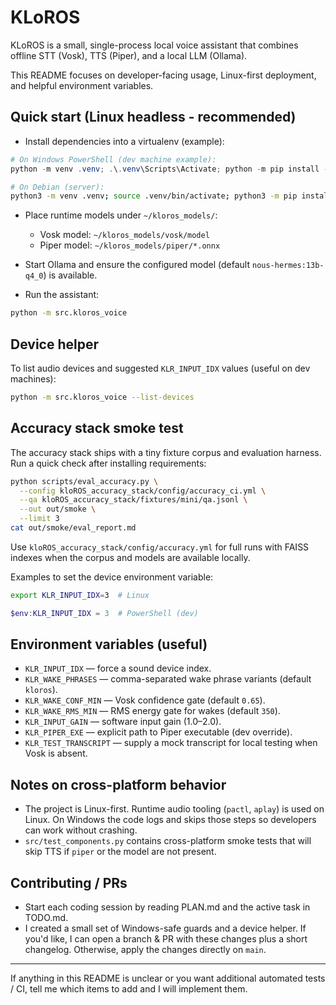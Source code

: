 # KLoROS

KLoROS is a small, single-process local voice assistant that combines offline STT (Vosk), TTS (Piper), and a local LLM (Ollama).

This README focuses on developer-facing usage, Linux-first deployment, and helpful environment variables.

## Quick start (Linux headless - recommended)

- Install dependencies into a virtualenv (example):

```powershell
# On Windows PowerShell (dev machine example):
python -m venv .venv; .\.venv\Scripts\Activate; python -m pip install -r requirements.txt
```

```bash
# On Debian (server):
python3 -m venv .venv; source .venv/bin/activate; python3 -m pip install -r requirements.txt
```

- Place runtime models under `~/kloros_models/`:
  - Vosk model: `~/kloros_models/vosk/model`
  - Piper model: `~/kloros_models/piper/*.onnx`

- Start Ollama and ensure the configured model (default `nous-hermes:13b-q4_0`) is available.

- Run the assistant:

```bash
python -m src.kloros_voice
```

## Device helper

To list audio devices and suggested `KLR_INPUT_IDX` values (useful on dev machines):

```bash
python -m src.kloros_voice --list-devices
```

## Accuracy stack smoke test

The accuracy stack ships with a tiny fixture corpus and evaluation harness. Run a quick
check after installing requirements:

```bash
python scripts/eval_accuracy.py \
  --config kloROS_accuracy_stack/config/accuracy_ci.yml \
  --qa kloROS_accuracy_stack/fixtures/mini/qa.jsonl \
  --out out/smoke \
  --limit 3
cat out/smoke/eval_report.md
```

Use `kloROS_accuracy_stack/config/accuracy.yml` for full runs with FAISS indexes when the
corpus and models are available locally.

Examples to set the device environment variable:

```bash
export KLR_INPUT_IDX=3  # Linux
```

```powershell
$env:KLR_INPUT_IDX = 3  # PowerShell (dev)
```

## Environment variables (useful)

- `KLR_INPUT_IDX` — force a sound device index.
- `KLR_WAKE_PHRASES` — comma-separated wake phrase variants (default `kloros`).
- `KLR_WAKE_CONF_MIN` — Vosk confidence gate (default `0.65`).
- `KLR_WAKE_RMS_MIN` — RMS energy gate for wakes (default `350`).
- `KLR_INPUT_GAIN` — software input gain (1.0–2.0).
- `KLR_PIPER_EXE` — explicit path to Piper executable (dev override).
- `KLR_TEST_TRANSCRIPT` — supply a mock transcript for local testing when Vosk is absent.

## Notes on cross-platform behavior

- The project is Linux-first. Runtime audio tooling (`pactl`, `aplay`) is used on Linux. On Windows the code logs and skips those steps so developers can work without crashing.
- `src/test_components.py` contains cross-platform smoke tests that will skip TTS if `piper` or the model are not present.

## Contributing / PRs

- Start each coding session by reading PLAN.md and the active task in TODO.md.
- I created a small set of Windows-safe guards and a device helper. If you'd like, I can open a branch & PR with these changes plus a short changelog. Otherwise, apply the changes directly on `main`.

---
If anything in this README is unclear or you want additional automated tests / CI, tell me which items to add and I will implement them.
